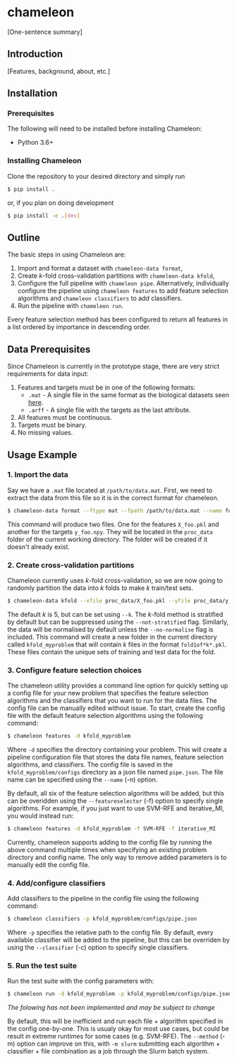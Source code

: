 # chameleon

\[One-sentence summary\]


## Introduction
 \[Features, background, about, etc.\]


## Installation

### Prerequisites

 The following will need to be installed before installing Chameleon:

 - Python 3.6+
 <!-- - Java
 - Heaps of other things

While not necessary, Chameleon is optimised for using job scheduled high-performance computing. This significantly reduces model training times.  -->

### Installing Chameleon

Clone the repository to your desired directory and simply run

```bash
$ pip install .
```

or, if you plan on doing development

```bash
$ pip install -e .[dev]
```


## Outline

The basic steps in using Chameleon are:

1. Import and format a dataset with `chameleon-data format`,
2. Create *k*-fold cross-validation partitions with `chameleon-data kfold`,
3. Configure the full pipeline with `chameleon pipe`. Alternatively, individually configure the pipeline using `chameleon features` to add feature selection algorithms and `chameleon classifiers` to add classifiers.
4. Run the pipeline with `chameleon run`.

<!-- ![Pipeline workflow diagram](pipelinediagram.svg) -->

Every feature selection method has been configured to return all features in a list ordered by importance in descending order. 

## Data Prerequisites

Since Chameleon is currently in the prototype stage, there are very strict requirements for data input:

1. Features and targets must be in one of the following formats:
    - `.mat` - A single file in the same format as the biological datasets seen [here](http://featureselection.asu.edu/datasets.php).
    - `.arff` - A single file with the targets as the last attribute.
2. All features must be continuous.
3. Targets must be binary.
4. No missing values.

## Usage Example

<!-- Before starting, we must make sure that the data files we want to import are located in the `/path/to/chameleon/data/external` directory.  -->

### 1. Import the data

Say we have a `.mat` file located at `/path/to/data.mat`. First, we need to extract the data from this file so it is in the correct format for chameleon. 

```bash
$ chameleon-data format --ftype mat --fpath /path/to/data.mat --name foo
```

This command will produce two files. One for the features `X_foo.pkl` and another for the targets `y_foo.npy`. They will be located in the `proc_data` folder of the current working directory. The folder will be created if it doesn't already exist.


### 2. Create cross-validation partitions

Chameleon currently uses *k*-fold cross-validation, so we are now going to randomly partition the data into *k* folds to make *k* train/test sets.

```bash
$ chameleon-data kfold --xfile proc_data/X_foo.pkl --yfile proc_data/y_foo.npy --name myproblem
```
The default *k* is 5, but can be set using `--k`. The *k*-fold method is stratified by default but can be suppressed using the `--not-stratified` flag. Similarly, the data will be normalised by default unless the `--no-normalise` flag is included.
This command will create a new folder in the current directory called `kfold_myproblem` that will contain *k* files in the format `fold1of*k*.pkl`. These files contain the unique sets of training and test data for the fold.


### 3. Configure feature selection choices
The chameleon utility provides a command line option for quickly setting up a config file for your new problem that specifies the feature selection algorithms and the classifiers that you want to run for the data files. 
The config file can be manually edited without issue.
To start, create the config file with the default feature selection algorithms using the following command: 
 
```bash
$ chameleon features -d kfold_myproblem 
```
Where `-d` specifies the directory containing your problem. This will create a pipeline configuration file that stores the data file names, feature selection algorithms, and classifiers. The config file is saved in the `kfold_myproblem/configs` directory as a json file named `pipe.json`. The file name can be specified using the `--name` (-n) option. 

By default, all six of the feature selection algorithms will be added, but this can be overidden using the `--featureselector` (-f) option to specify single algorithms. For example, if you just want to use SVM-RFE and iterative_MI, you would instead run:

```bash
$ chameleon features -d kfold_myproblem -f SVM-RFE -f iterative_MI
```

Currently, chameleon supports adding to the config file by running the above command multiple times when specifying an existing problem directory and config name. The only way to remove added parameters is to manually edit the config file.


### 4. Add/configure classifiers
Add classifiers to the pipeline in the config file using the following command:

```bash
$ chameleon classifiers -p kfold_myproblem/configs/pipe.json 
```

Where `-p` specifies the relative path to the config file. By default, every available classifier will be added to the pipeline, but this can be overriden by using the `--classifier` (-c) option to specify single classifiers. 


### 5. Run the test suite

Run the test suite with the config parameters with:

```bash
$ chameleon run -d kfold_myproblem -p kfold_myproblem/configs/pipe.json
```

*The folowing has not been implemented and may be subject to change*

By default, this will be inefficient and run each file + algorithm specified in the config one-by-one. This is usualy okay for most use cases, but could be result in extreme runtimes for some cases (e.g. SVM-RFE). The `--method` (-m) option  can improve on this, with `-m slurm` submitting each algorithm + classifier + file combination as a job through the Slurm batch system. 




